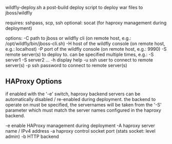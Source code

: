 wildfly-deploy.sh
  a post-build deploy script to deploy war files to jboss/wildfly

  requires: sshpass, scp, ssh
  optional: socat (for haproxy management during deployment)

  options:
  -C   path to jboss or wildfly cli (on remote host,
         e.g.: /opt/wildfly/bin/jboss-cli.sh)
  -H   host of the wildfly console (on remote host, e.g.: localhost)
  -P   port of the wildfly console (on remote host, e.g.: 9990)
  -S   remote server(s) to deploy to. can be specified multiple times,
         e.g.: -S server1 -S server2 ...
  -h   display help
  -u   ssh user to connect to remote server(s)
  -p   ssh password to connect to remote server(s)

  ## HAProxy Options ##

  if enabled with the '-e' switch, haproxy backend servers can
  be automatically disabled / re-enabled during deployment.
  the backend to operate on must be specified, the servernames
  will be taken from the '-S' parameter which must match the
  server names configured in the haproxy backend.

  -e   enable HAProxy management during deployment
  -A   haproxy server name / IPv4 address
  -a   haproxy control socket port (stats socket: level admin)
  -b   HTTP backend
